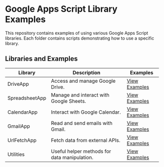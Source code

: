 # Google Apps Script Library Examples

This repository contains examples of using various Google Apps Script libraries. Each folder contains scripts demonstrating how to use a specific library. 

## Libraries and Examples

| Library           | Description                                       | Examples                                                                 |
|--------------------|---------------------------------------------------|--------------------------------------------------------------------------|
| DriveApp          | Access and manage Google Drive.                  | [View Examples](./DriveApp/README.md)                                    |
| SpreadsheetApp    | Manage and interact with Google Sheets.          | [View Examples](./SpreadsheetApp/README.md)                              |
| CalendarApp       | Interact with Google Calendar.                   | [View Examples](./CalendarApp/README.md)                                 |
| GmailApp          | Read and send emails with Gmail.                 | [View Examples](./GmailApp/README.md)                                    |
| UrlFetchApp       | Fetch data from external APIs.                   | [View Examples](./UrlFetchApp/README.md)                                 |
| Utilities         | Useful helper methods for data manipulation.     | [View Examples](./Utilities/README.md)                                   |



